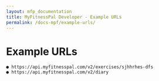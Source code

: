 ```yaml
---
layout: mfp_documentation
title: MyFitnessPal Developer - Example URLs
permalink: /docs-mpf/example-urls/
---
```


# Example URLs

    ● https://api.myfitnesspal.com/v2/exercises/sjhhrhes-dfs
    ● https://api.myfitnesspal.com/v2/diary